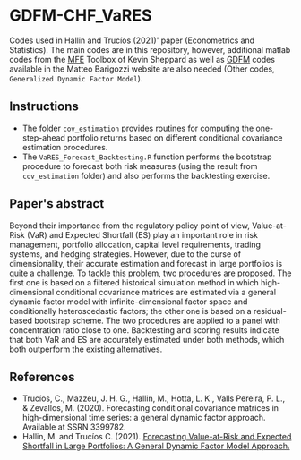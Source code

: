 # GDFM-CHF_VaRES

Codes used in Hallin and Trucíos (2021)' paper (Econometrics and Statistics). The main codes are in this repository, however, additional matlab codes from the [MFE](https://www.kevinsheppard.com/code/matlab/mfe-toolbox/) Toolbox of Kevin Sheppard as well as [GDFM](http://www.barigozzi.eu/Codes.html) codes available in the Matteo Barigozzi website are also needed (Other codes,  `Generalized Dynamic Factor Model`).

## Instructions

- The folder `cov_estimation` provides routines for computing the one-step-ahead portfolio returns based on different conditional covariance estimation procedures.
- The `VaRES_Forecast_Backtesting.R` function performs the bootstrap procedure to forecast both risk measures (using the result from `cov_estimation` folder) and also performs the backtesting exercise.


## Paper's abstract 
Beyond their importance from the regulatory policy point of view, Value-at-Risk (VaR) and Expected Shortfall (ES) play an important role in risk management, portfolio allocation, capital level requirements, trading systems, and hedging strategies. However, due to the curse of dimensionality, their accurate estimation and forecast in large portfolios is quite a challenge. To tackle this problem, two procedures are proposed. The first one is based on a filtered historical simulation method in which high-dimensional conditional covariance matrices are estimated via a general dynamic factor model with infinite-dimensional factor space and conditionally heteroscedastic factors; the other one is based on a residual-based bootstrap scheme. The two procedures are applied to a panel with concentration ratio close to one. Backtesting and scoring results indicate that both VaR and ES are accurately estimated under both methods, which both outperform the existing alternatives.



## References
- Trucíos, C., Mazzeu, J. H. G., Hallin, M., Hotta, L. K., Valls Pereira, P. L., & Zevallos, M. (2020). Forecasting conditional covariance matrices in high-dimensional time series: a general dynamic factor approach. Available at SSRN 3399782.
- Hallin, M. and Trucíos C. (2021). [Forecasting Value-at-Risk and Expected Shortfall in Large Portfolios: A General Dynamic Factor Model Approach.](https://www.sciencedirect.com/science/article/abs/pii/S2452306221000563?via%3Dihub)
